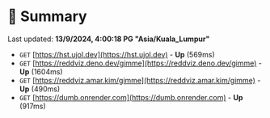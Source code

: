 # 📖 Summary
Last updated: **13/9/2024, 4:00:18 PG "Asia/Kuala_Lumpur"**

- `GET` [https://hst.ujol.dev](https://hst.ujol.dev) - **Up** (569ms)
- `GET` [https://reddviz.deno.dev/gimme](https://reddviz.deno.dev/gimme) - **Up** (1604ms)
- `GET` [https://reddviz.amar.kim/gimme](https://reddviz.amar.kim/gimme) - **Up** (490ms)
- `GET` [https://dumb.onrender.com](https://dumb.onrender.com) - **Up** (917ms)
